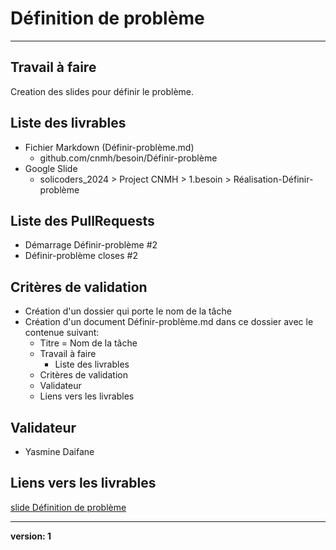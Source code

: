 # Définition de problème
___
## Travail à faire 
Creation des slides pour définir le problème.

## Liste des livrables  
- Fichier Markdown (Définir-problème.md)  
  - github.com/cnmh/besoin/Définir-problème
- Google Slide 
  - solicoders_2024 > Project CNMH > 1.besoin > Réalisation-Définir-problème

## Liste des PullRequests
- Démarrage Définir-problème #2
- Définir-problème closes #2

## Critères de validation
- Création d'un dossier qui porte le nom de la tâche
- Création d'un document Définir-problème.md dans ce  dossier avec le contenue suivant:
    - Titre = Nom de la tâche
    - Travail à faire
      - Liste des livrables 
    - Critères de validation
    - Validateur 
    - Liens vers les livrables

## Validateur 
- Yasmine Daifane 

## Liens vers les livrables
[slide Définition de problème](https://docs.google.com/presentation/d/1nefxFIOmTV66BYjuoDxFsAxirmmJidXLxR8jLTpSdBM/edit?usp=sharing)
___
**version: 1**